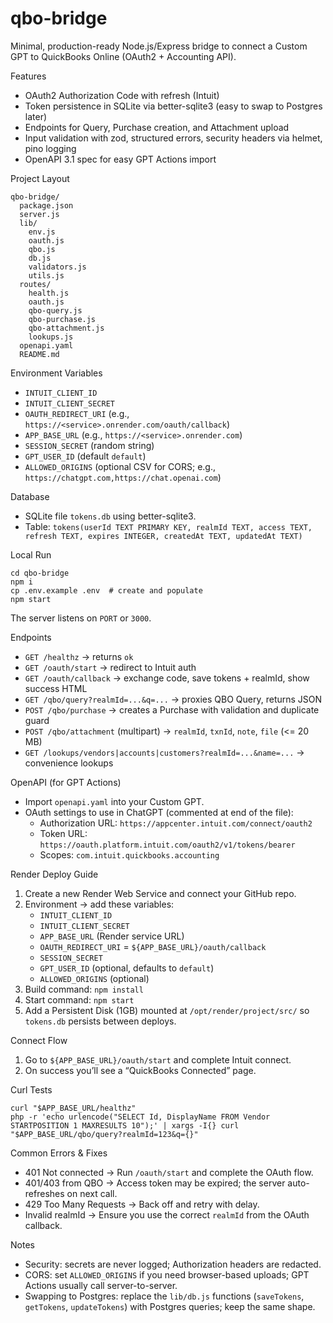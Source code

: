 # qbo-bridge

Minimal, production-ready Node.js/Express bridge to connect a Custom GPT to QuickBooks Online (OAuth2 + Accounting API).

Features
- OAuth2 Authorization Code with refresh (Intuit)
- Token persistence in SQLite via better-sqlite3 (easy to swap to Postgres later)
- Endpoints for Query, Purchase creation, and Attachment upload
- Input validation with zod, structured errors, security headers via helmet, pino logging
- OpenAPI 3.1 spec for easy GPT Actions import

Project Layout
```
qbo-bridge/
  package.json
  server.js
  lib/
    env.js
    oauth.js
    qbo.js
    db.js
    validators.js
    utils.js
  routes/
    health.js
    oauth.js
    qbo-query.js
    qbo-purchase.js
    qbo-attachment.js
    lookups.js
  openapi.yaml
  README.md
```

Environment Variables
- `INTUIT_CLIENT_ID`
- `INTUIT_CLIENT_SECRET`
- `OAUTH_REDIRECT_URI` (e.g., `https://<service>.onrender.com/oauth/callback`)
- `APP_BASE_URL` (e.g., `https://<service>.onrender.com`)
- `SESSION_SECRET` (random string)
- `GPT_USER_ID` (default `default`)
- `ALLOWED_ORIGINS` (optional CSV for CORS; e.g., `https://chatgpt.com,https://chat.openai.com`)

Database
- SQLite file `tokens.db` using better-sqlite3.
- Table: `tokens(userId TEXT PRIMARY KEY, realmId TEXT, access TEXT, refresh TEXT, expires INTEGER, createdAt TEXT, updatedAt TEXT)`

Local Run
```
cd qbo-bridge
npm i
cp .env.example .env  # create and populate
npm start
```
The server listens on `PORT` or `3000`.

Endpoints
- `GET /healthz` → returns `ok`
- `GET /oauth/start` → redirect to Intuit auth
- `GET /oauth/callback` → exchange code, save tokens + realmId, show success HTML
- `GET /qbo/query?realmId=...&q=...` → proxies QBO Query, returns JSON
- `POST /qbo/purchase` → creates a Purchase with validation and duplicate guard
- `POST /qbo/attachment` (multipart) → `realmId`, `txnId`, `note`, `file` (<= 20 MB)
- `GET /lookups/vendors|accounts|customers?realmId=...&name=...` → convenience lookups

OpenAPI (for GPT Actions)
- Import `openapi.yaml` into your Custom GPT.
- OAuth settings to use in ChatGPT (commented at end of the file):
  - Authorization URL: `https://appcenter.intuit.com/connect/oauth2`
  - Token URL: `https://oauth.platform.intuit.com/oauth2/v1/tokens/bearer`
  - Scopes: `com.intuit.quickbooks.accounting`

Render Deploy Guide
1) Create a new Render Web Service and connect your GitHub repo.
2) Environment → add these variables:
   - `INTUIT_CLIENT_ID`
   - `INTUIT_CLIENT_SECRET`
   - `APP_BASE_URL` (Render service URL)
   - `OAUTH_REDIRECT_URI` = `${APP_BASE_URL}/oauth/callback`
   - `SESSION_SECRET`
   - `GPT_USER_ID` (optional, defaults to `default`)
   - `ALLOWED_ORIGINS` (optional)
3) Build command: `npm install`
4) Start command: `npm start`
5) Add a Persistent Disk (1GB) mounted at `/opt/render/project/src/` so `tokens.db` persists between deploys.

Connect Flow
1) Go to `${APP_BASE_URL}/oauth/start` and complete Intuit connect.
2) On success you’ll see a “QuickBooks Connected” page.

Curl Tests
```
curl "$APP_BASE_URL/healthz"
php -r 'echo urlencode("SELECT Id, DisplayName FROM Vendor STARTPOSITION 1 MAXRESULTS 10");' | xargs -I{} curl "$APP_BASE_URL/qbo/query?realmId=123&q={}"
```

Common Errors & Fixes
- 401 Not connected → Run `/oauth/start` and complete the OAuth flow.
- 401/403 from QBO → Access token may be expired; the server auto-refreshes on next call.
- 429 Too Many Requests → Back off and retry with delay.
- Invalid realmId → Ensure you use the correct `realmId` from the OAuth callback.

Notes
- Security: secrets are never logged; Authorization headers are redacted.
- CORS: set `ALLOWED_ORIGINS` if you need browser-based uploads; GPT Actions usually call server-to-server.
- Swapping to Postgres: replace the `lib/db.js` functions (`saveTokens`, `getTokens`, `updateTokens`) with Postgres queries; keep the same shape.


